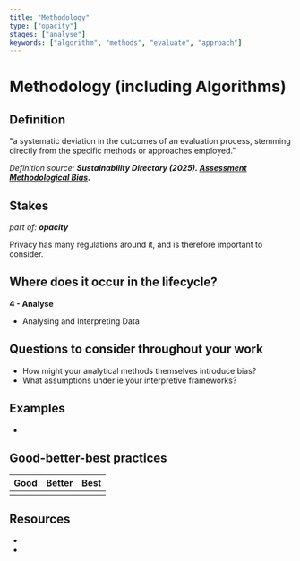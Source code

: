 ```yaml
---
title: "Methodology"
type: ["opacity"]
stages: ["analyse"]
keywords: ["algorithm", "methods", "evaluate", "approach"]
---
```

# Methodology (including Algorithms)

## Definition
"a systematic deviation in the outcomes of an evaluation process, stemming directly from the specific methods or approaches employed."
 
_Definition source: **Sustainability Directory (2025). [Assessment Methodological Bias](https://energy.sustainability-directory.com/term/data-durability/).**_

## Stakes
_part of: **opacity**_

Privacy has many regulations around it, and is therefore important to consider.  
  

## Where does it occur in the lifecycle?

**4 - Analyse**
- Analysing and Interpreting Data

## Questions to consider throughout your work
- How might your analytical methods themselves introduce bias?
- What assumptions underlie your interpretive frameworks?

## Examples
-

## Good-better-best practices

| Good | Better | Best|
|---|---|---|
| | | | 


## Resources
- 
- 